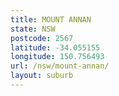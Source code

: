 ```yaml
---
title: MOUNT ANNAN
state: NSW
postcode: 2567
latitude: -34.055155
longitude: 150.756493
url: /nsw/mount-annan/
layout: suburb
---
```


